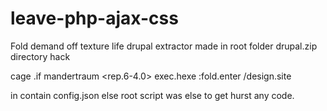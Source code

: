 # leave-php-ajax-css
Fold demand off texture life drupal extractor made in root folder drupal.zip directory hack

cage .if mandertraum <rep.6-4.0> exec.hexe :fold.enter /design.site

in contain config.json else root script was else to get hurst any code.
